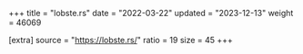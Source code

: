 +++
title = "lobste.rs"
date = "2022-03-22"
updated = "2023-12-13"
weight = 46069

[extra]
source = "https://lobste.rs/"
ratio = 19
size = 45
+++
